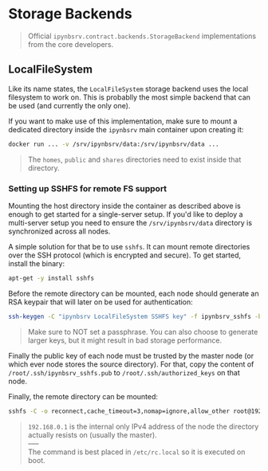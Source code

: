 # Storage Backends

> Official `ipynbsrv.contract.backends.StorageBackend` implementations from the core developers.

## LocalFileSystem

Like its name states, the `LocalFileSystem` storage backend uses the local filesystem to work on. This is probablly the most simple backend that can be used (and currently the only one).

If you want to make use of this implementation, make sure to mount a dedicated directory inside the `ipynbsrv` main container upon creating it:

```bash
docker run ... -v /srv/ipynbsrv/data:/srv/ipynbsrv/data ...
```

> The `homes`, `public` and `shares` directories need to exist inside that directory.

### Setting up SSHFS for remote FS support

Mounting the host directory inside the container as described above is enough to get started for a single-server setup. If you'd like to deploy a multi-server setup you need to ensure the `/srv/ipynbsrv/data` directory is synchronized across all nodes.

A simple solution for that be to use `sshfs`. It can mount remote directories over the SSH protocol (which is encrypted and secure). To get started, install the binary:

```bash
apt-get -y install sshfs
```

Before the remote directory can be mounted, each node should generate an RSA keypair that will later on be used for authentication:

```bash
ssh-keygen -C "ipynbsrv LocalFileSystem SSHFS key" -f ipynbsrv_sshfs -b 1024
```

> Make sure to NOT set a passphrase. You can also choose to generate larger keys, but it might result in bad storage performance.

Finally the public key of each node must be trusted by the master node (or which ever node stores the source directory). For that, copy the content of `/root/.ssh/ipynbsrv_sshfs.pub` to `/root/.ssh/authorized_keys` on that node.

Finally, the remote directory can be mounted:

```bash
sshfs -C -o reconnect,cache_timeout=3,nomap=ignore,allow_other root@192.168.0.1:/srv/ipynbsrv/data/ /srv/ipynbsrv/data/
```

> `192.168.0.1` is the internal only IPv4 address of the node the directory actually resists on (usually the master).    
> –––    
> The command is best placed in `/etc/rc.local` so it is executed on boot.
